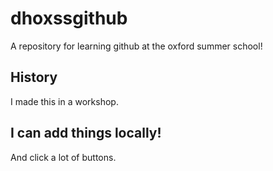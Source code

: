 # dhoxssgithub
A repository for learning github at the oxford summer school!

## History

I made this in a workshop.

## I can add things locally!

And click a lot of buttons.
